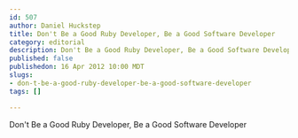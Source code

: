 ```yaml
--- 
id: 507
author: Daniel Huckstep
title: Don't Be a Good Ruby Developer, Be a Good Software Developer
category: editorial
description: Don't Be a Good Ruby Developer, Be a Good Software Developer
published: false
publishedon: 16 Apr 2012 10:00 MDT
slugs: 
- don-t-be-a-good-ruby-developer-be-a-good-software-developer
tags: []

---
```

Don't Be a Good Ruby Developer, Be a Good Software Developer
